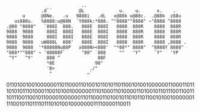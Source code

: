 ```
                                                                    
                            ..                                      
             .d``          @L             u.    u.      x.    .     
      u      @8Ne.   .u   9888i   .dL   x@88k u@88c.  .@88k  z88u   
   us888u.   %8888:u@88N  `Y888k:*888. ^"8888""8888" ~"8888 ^8888   
.@88 "8888"   `888I  888.   888E  888I   8888  888R    8888  888R   
9888  9888     888I  888I   888E  888I   8888  888R    8888  888R   
9888  9888     888I  888I   888E  888I   8888  888R    8888  888R   
9888  9888   uW888L  888'   888E  888I   8888  888R    8888 ,888B . 
9888  9888  '*88888Nu88P   x888N><888'  "*88*" 8888"  "8888Y 8888"  
"888*""888" ~ '88888F`      "88"  888     ""   'Y"     `Y"   'YP    
 ^Y"   ^Y'     888 ^              88F                               
               *8E               98"                                
               '8>             ./"                                  
                "             ~`                                    
```
01101001001000000110110001101001011010110110010100100000011000110111010101110100011001010010000001110100011010000110100101101110011001110111001100101100001000000110110001101001011010110110010100100000011110010110111101110101001000000011110000110011

